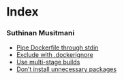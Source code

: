 # Index
### Suthinan Musitmani
* [Pipe Dockerfile through stdin](src/pipe-dockerfile-through-stdin.md)
* [Exclude with .dockerignore](src/exclude-with-dockerignore.md)
* [Use multi-stage builds](src/use-multi-stage-builds.md)
* [Don’t install unnecessary packages](src/dont-install-unnecessary-packages.md)
